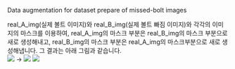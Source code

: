 Data augmentation for dataset prepare of missed-bolt images

<div>
real_A_img(실제 볼트 이미지)와 real_B_img(실제 볼트 빠짐 이미지)와 각각의 이미지의 마스크를 이용하여, real_A_img의 마스크 부분은 real_B_img의 마스크 부분으로 새로 생성해내고, real_B_img의 마스크 부분은 real_A_img의 마스크부분으로 새로 생성해냅니다. 그 결과는 아래 그림과 같습니다.
</div>
<img src="/home/krri/nas_student/김민규/2.png"> -> <img src="/home/krri/nas_student/김민규/3.png">

<img src="/home/krri/nas_student/김민규/1.png">

